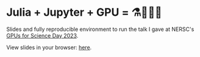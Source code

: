 # Julia + Jupyter + GPU = ⚗️🔬🧬🥰

Slides and fully reproducible environment to run the talk I gave at  NERSC's [GPUs for Science Day 2023](https://www.nersc.gov/users/training/events/2023/gpus-for-science-day-2023/). 

View slides in your browser: [here](talk_with_outputs.slides.html).